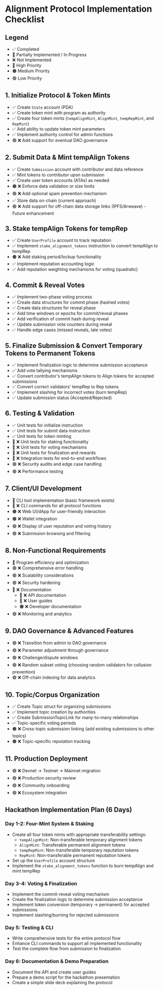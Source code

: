 # Alignment Protocol Implementation Checklist

## Legend
- ✅ Completed
- 🔄 Partially Implemented / In Progress
- ❌ Not Implemented
- 🔴 High Priority
- 🟠 Medium Priority
- 🟢 Low Priority

## 1. Initialize Protocol & Token Mints

- ✅ Create `State` account (PDA)
- ✅ Create token mint with program as authority
- ✅ Create four token mints (`tempAlignMint`, `AlignMint`, `tempRepMint`, and `RepMint`)
- ✅ Add ability to update token mint parameters
- ✅ Implement authority control for admin functions
- 🟢 ❌ Add support for eventual DAO governance

## 2. Submit Data & Mint tempAlign Tokens

- ✅ Create `Submission` account with contributor and data reference
- ✅ Mint tokens to contributor upon submission
- ✅ Create user token accounts (ATAs) as needed
- 🟠 ❌ Enforce data validation or size limits
- 🟢 ❌ Add optional spam prevention mechanism
- ✅ Store data on-chain (current approach)
- 🟢 ❌ Add support for off-chain data storage links (IPFS/Arweave) - Future enhancement

## 3. Stake tempAlign Tokens for tempRep

- ✅ Create `UserProfile` account to track reputation
- ✅ Implement `stake_alignment_tokens` instruction to convert tempAlign to tempRep
- 🟠 ❌ Add staking period/lockup functionality
- ✅ Implement reputation accounting logic
- ✅ Add reputation weighting mechanisms for voting (quadratic)

## 4. Commit & Reveal Votes

- ✅ Implement two-phase voting process
- ✅ Create data structures for commit phase (hashed votes)
- ✅ Create data structures for reveal phase
- ✅ Add time windows or epochs for commit/reveal phases
- ✅ Add verification of commit hash during reveal
- ✅ Update submission vote counters during reveal
- ✅ Handle edge cases (missed reveals, late votes)

## 5. Finalize Submission & Convert Temporary Tokens to Permanent Tokens

- ✅ Implement finalization logic to determine submission acceptance
- ✅ Add vote tallying mechanisms
- ✅ Convert contributor's tempAlign tokens to Align tokens for accepted submissions
- ✅ Convert correct validators' tempRep to Rep tokens
- ✅ Implement slashing for incorrect votes (burn tempRep)
- ✅ Update submission status (Accepted/Rejected)

## 6. Testing & Validation

- ✅ Unit tests for initialize instruction
- ✅ Unit tests for submit data instruction
- ✅ Unit tests for token minting
- 🔴 ❌ Unit tests for staking functionality
- 🔴 ❌ Unit tests for voting mechanisms
- 🔴 ❌ Unit tests for finalization and rewards
- 🔴 ❌ Integration tests for end-to-end workflows
- 🟢 ❌ Security audits and edge case handling
- 🟢 ❌ Performance testing

## 7. Client/UI Development

- 🔄 CLI tool implementation (basic framework exists)
- 🔴 ❌ CLI commands for all protocol functions
- 🟠 ❌ Web UI/dApp for user-friendly interaction
- 🟠 ❌ Wallet integration
- 🟢 ❌ Display of user reputation and voting history
- 🟢 ❌ Submission browsing and filtering

## 8. Non-Functional Requirements

- 🔄 Program efficiency and optimization
- 🟢 ❌ Comprehensive error handling
- 🟢 ❌ Scalability considerations
- 🟢 ❌ Security hardening
- 🔴 ❌ Documentation
  - 🔴 ❌ API documentation
  - 🔴 ❌ User guides
  - 🟠 ❌ Developer documentation
- 🟢 ❌ Monitoring and analytics

## 9. DAO Governance & Advanced Features

- 🟢 ❌ Transition from admin to DAO governance
- 🟢 ❌ Parameter adjustment through governance
- 🟢 ❌ Challenge/dispute windows
- 🟢 ❌ Random subset voting (choosing random validators for collusion prevention)
- 🟢 ❌ Off-chain indexing for data analytics

## 10. Topic/Corpus Organization

- ✅ Create Topic struct for organizing submissions
- ✅ Implement topic creation by authorities
- ✅ Create SubmissionTopicLink for many-to-many relationships
- ✅ Topic-specific voting periods
- 🟠 ❌ Cross-topic submission linking (add existing submissions to other topics)
- 🟠 ❌ Topic-specific reputation tracking

## 11. Production Deployment

- 🟢 ❌ Devnet → Testnet → Mainnet migration
- 🟢 ❌ Production security review
- 🟢 ❌ Community onboarding
- 🟢 ❌ Ecosystem integration

## Hackathon Implementation Plan (6 Days)

### Day 1-2: Four-Mint System & Staking
- Create all four token mints with appropriate transferability settings:
  - `tempAlignMint`: Non-transferable temporary alignment tokens
  - `AlignMint`: Transferable permanent alignment tokens
  - `tempRepMint`: Non-transferable temporary reputation tokens
  - `RepMint`: Non-transferable permanent reputation tokens
- Set up the `UserProfile` account structure
- Implement the `stake_alignment_tokens` function to burn tempAlign and mint tempRep

### Day 3-4: Voting & Finalization
- Implement the commit-reveal voting mechanism
- Create the finalization logic to determine submission acceptance
- Implement token conversion (temporary → permanent) for accepted submissions
- Implement slashing/burning for rejected submissions

### Day 5: Testing & CLI
- Write comprehensive tests for the entire protocol flow
- Enhance CLI commands to support all implemented functionality
- Test the complete flow from submission to finalization

### Day 6: Documentation & Demo Preparation
- Document the API and create user guides
- Prepare a demo script for the hackathon presentation
- Create a simple slide deck explaining the protocol
